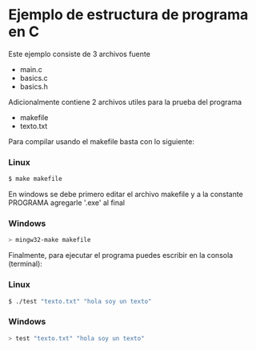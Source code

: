 # Ejemplo de estructura de programa en C #

Este ejemplo consiste de 3 archivos fuente
*	main.c
*	basics.c
*	basics.h

Adicionalmente contiene 2 archivos utiles para la prueba del programa
*	makefile
*	texto.txt

Para compilar usando el makefile basta con lo siguiente:

### Linux ###
```bash
$ make makefile
```


En windows se debe primero editar el archivo makefile y a la constante PROGRAMA agregarle '.exe' al final

### Windows ###
```bash
> mingw32-make makefile
```

Finalmente, para ejecutar el programa puedes escribir en la consola (terminal):

### Linux ###
```bash
$ ./test "texto.txt" "hola soy un texto"
```

### Windows ###
```bash
> test "texto.txt" "hola soy un texto"
```
